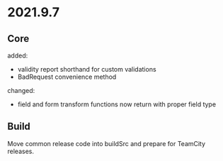 # 2021.9.7

## Core

added:

- validity report shorthand for custom validations
- BadRequest convenience method

changed:

- field and form transform functions now return with proper field type

## Build

Move common release code into buildSrc and prepare for TeamCity releases.